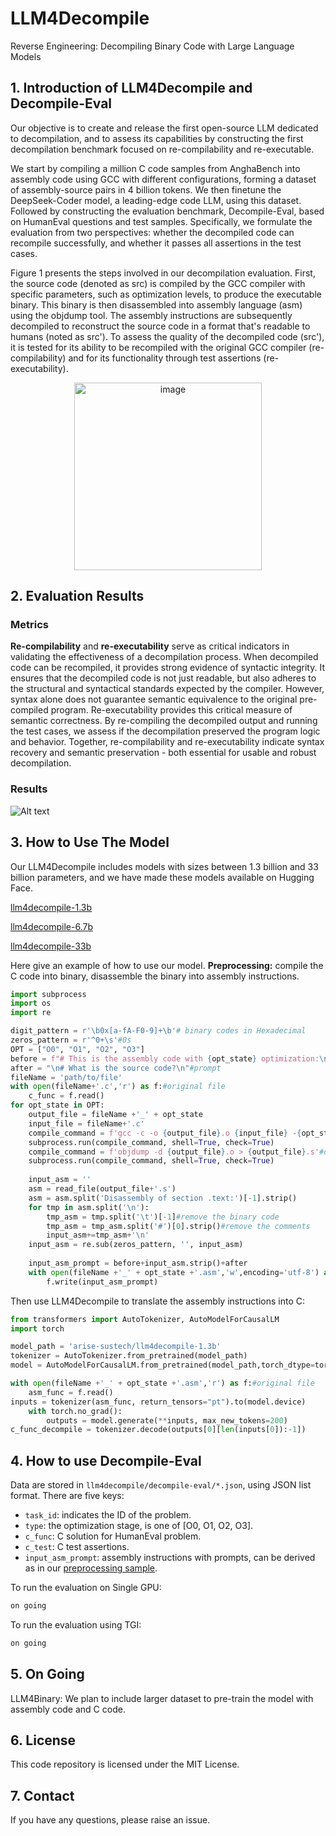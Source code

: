 # LLM4Decompile
Reverse Engineering: Decompiling Binary Code with Large Language Models

## 1. Introduction of LLM4Decompile and Decompile-Eval
Our objective is to create and release the first open-source LLM dedicated to decompilation, and to assess its capabilities by constructing the first decompilation benchmark focused on re-compilability and re-executable. 

We start by compiling a million C code samples from AnghaBench into assembly code using GCC with different configurations, forming a dataset of assembly-source pairs in 4 billion tokens. We then finetune the DeepSeek-Coder model, a leading-edge code LLM, using this dataset. Followed by constructing the evaluation benchmark, Decompile-Eval, based on HumanEval questions and test samples. Specifically, we formulate the evaluation from two perspectives: whether the decompiled code can recompile successfully, and whether it passes all assertions in the test cases. 

Figure 1 presents the steps involved in our decompilation evaluation. First, the source code (denoted as src) is compiled by the GCC compiler with specific parameters, such as optimization levels, to produce the executable binary. This binary is then disassembled into assembly language (asm) using the objdump tool. The assembly instructions are subsequently decompiled to reconstruct the source code in a format that's readable to humans (noted as src'). To assess the quality of the decompiled code (src'), it is tested for its ability to be recompiled with the original GCC compiler (re-compilability) and for its functionality through test assertions (re-executability).
<p align="center">
<img src="https://github.com/albertan017/LLM4Decompile/blob/main/samples/pipeline.png" alt="image" width="300" height="auto">
</p>

## 2. Evaluation Results
### Metrics
**Re-compilability** and **re-executability** serve as critical indicators in validating the effectiveness of a decompilation process. When decompiled code can be recompiled, it provides strong evidence of syntactic integrity. It ensures that the decompiled code is not just readable, but also adheres to the structural and syntactical standards expected by the compiler. 
However, syntax alone does not guarantee semantic equivalence to the original pre-compiled program. Re-executability provides this critical measure of semantic correctness. By re-compiling the decompiled output and running the test cases, we assess if the decompilation preserved the program logic and behavior.
Together, re-compilability and re-executability indicate syntax recovery and semantic preservation - both essential for usable and robust decompilation.

### Results
![Alt text](https://github.com/albertan017/LLM4Decompile/blob/main/samples/results_decompile.png)



## 3. How to Use The Model
Our LLM4Decompile includes models with sizes between 1.3 billion and 33 billion parameters, and we have made these models available on Hugging Face.

[llm4decompile-1.3b](https://huggingface.co/arise-sustech/llm4decompile-1.3b)

[llm4decompile-6.7b](https://huggingface.co/arise-sustech/llm4decompile-6.7b)

[llm4decompile-33b](https://huggingface.co/arise-sustech/llm4decompile-33b)

Here give an example of how to use our model.
**Preprocessing:** compile the C code into binary, disassemble the binary into assembly instructions.
```python
import subprocess
import os
import re

digit_pattern = r'\b0x[a-fA-F0-9]+\b'# binary codes in Hexadecimal
zeros_pattern = r'^0+\s'#0s
OPT = ["O0", "O1", "O2", "O3"]
before = f"# This is the assembly code with {opt_state} optimization:\n"#prompt
after = "\n# What is the source code?\n"#prompt
fileName = 'path/to/file'
with open(fileName+'.c','r') as f:#original file
    c_func = f.read()
for opt_state in OPT:
    output_file = fileName +'_' + opt_state
    input_file = fileName+'.c'
    compile_command = f'gcc -c -o {output_file}.o {input_file} -{opt_state} -lm'#compile the code with GCC on Linux
    subprocess.run(compile_command, shell=True, check=True)
    compile_command = f'objdump -d {output_file}.o > {output_file}.s'#disassemble the binary file into assembly instructions
    subprocess.run(compile_command, shell=True, check=True)
    
    input_asm = ''
    asm = read_file(output_file+'.s')
    asm = asm.split('Disassembly of section .text:')[-1].strip()
    for tmp in asm.split('\n'):
        tmp_asm = tmp.split('\t')[-1]#remove the binary code
        tmp_asm = tmp_asm.split('#')[0].strip()#remove the comments
        input_asm+=tmp_asm+'\n'
    input_asm = re.sub(zeros_pattern, '', input_asm)
    
    input_asm_prompt = before+input_asm.strip()+after
    with open(fileName +'_' + opt_state +'.asm','w',encoding='utf-8') as f:
        f.write(input_asm_prompt)
```

Then use LLM4Decompile to translate the assembly instructions into C:
```python
from transformers import AutoTokenizer, AutoModelForCausalLM
import torch

model_path = 'arise-sustech/llm4decompile-1.3b'
tokenizer = AutoTokenizer.from_pretrained(model_path)
model = AutoModelForCausalLM.from_pretrained(model_path,torch_dtype=torch.bfloat16).cuda()

with open(fileName +'_' + opt_state +'.asm','r') as f:#original file
    asm_func = f.read()
inputs = tokenizer(asm_func, return_tensors="pt").to(model.device)
    with torch.no_grad():
        outputs = model.generate(**inputs, max_new_tokens=200)
c_func_decompile = tokenizer.decode(outputs[0][len(inputs[0]):-1])
```

## 4. How to use Decompile-Eval
Data are stored in ``llm4decompile/decompile-eval/*.json``, using JSON list format. There are five keys:

*   ``task_id``: indicates the ID of the problem.
*   ``type``: the optimization stage, is one of [O0, O1, O2, O3].
*   ``c_func``: C solution for HumanEval problem. 
*   ``c_test``: C test assertions.
*   ``input_asm_prompt``: assembly instructions with prompts, can be derived as in our [preprocessing sample](https://github.com/albertan017/LLM4Decompile/blob/main/README.md#3-how-to-use-the-model).

To run the evaluation on Single GPU:
```python
on going
```
To run the evaluation using TGI:
```python
on going
```

## 5. On Going
LLM4Binary: We plan to include larger dataset to pre-train the model with assembly code and C code.

## 6. License
This code repository is licensed under the MIT License.

## 7. Contact

If you have any questions, please raise an issue.
